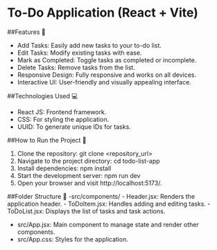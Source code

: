 # To-Do Application (React + Vite)

##Features 🌟
- Add Tasks: Easily add new tasks to your to-do list.
- Edit Tasks: Modify existing tasks with ease.
- Mark as Completed: Toggle tasks as completed or incomplete.
- Delete Tasks: Remove tasks from the list.
- Responsive Design: Fully responsive and works on all devices.
- Interactive UI: User-friendly and visually appealing interface.

##Technologies Used 💻
- React JS: Frontend framework.
- CSS: For styling the application.
- UUID: To generate unique IDs for tasks.

##How to Run the Project 🚀
1. Clone the repository: git clone <repository_url>
2. Navigate to the project directory: cd todo-list-app
3. Install dependencies: npm install
4. Start the development server: npm run dev
5. Open your browser and visit http://localhost:5173/.

##Folder Structure 📂
-src/components/
      - Header.jsx: Renders the application header.
      - ToDoItem.jsx: Handles adding and editing tasks.
      - ToDoList.jsx: Displays the list of tasks and task actions.
- src/App.jsx: Main component to manage state and render other components.
- src/App.css: Styles for the application.





